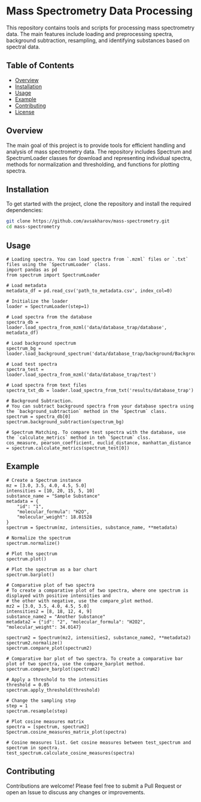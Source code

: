 # Mass Spectrometry Data Processing

This repository contains tools and scripts for processing mass spectrometry data. The main features include loading and preprocessing spectra, background subtraction, resampling, and identifying substances based on spectral data.

## Table of Contents
+ [Overview](##Overview)
+ [Installation](##Installation)
+ [Usage](##Usage)
+ [Example](##Example)
+ [Contributing](##Contributing)
+ [License](##License)

## Overview
The main goal of this project is to provide tools for efficient handling and analysis of mass spectrometry data. The repository includes Spectrum and SpectrumLoader classes for download and representing individual spectra, methods for normalization and thresholding, and functions for plotting spectra.

## Installation

To get started with the project, clone the repository and install the required dependencies:
```bash
git clone https://github.com/avsakharov/mass-spectrometry.git
cd mass-spectrometry
```

## Usage

```
# Loading spectra. You can load spectra from `.mzml` files or `.txt` files using the `SpectrumLoader` class.
import pandas as pd
from spectrum import SpectrumLoader

# Load metadata
metadata_df = pd.read_csv('path_to_metadata.csv', index_col=0)

# Initialize the loader
loader = SpectrumLoader(step=1)

# Load spectra from the database
spectra_db = loader.load_spectra_from_mzml('data/database_trap/database', metadata_df)

# Load background spectrum
spectrum_bg = loader.load_background_spectrum('data/database_trap/background/Background.mzml')

# Load test spectra
spectra_test = loader.load_spectra_from_mzml('data/database_trap/test')

# Load spectra from text files
spectra_txt_db = loader.load_spectra_from_txt('results/database_trap')

# Background Subtraction.
# You can subtract background spectra from your database spectra using the `background_subtraction` method in the `Spectrum` class.
spectrum = spectra_db[0]
spectrum.background_subtraction(spectrum_bg)

# Spectrum Matching. To compare test spectra with the database, use the `calculate_metrics` method in teh `Spectrum` clss.
cos_measure, pearson_coefficient, euclid_distance, manhattan_distance = spectrum.calculate_metrics(spectrum_test[0])
```

## Example
```
# Create a Spectrum instance
mz = [3.0, 3.5, 4.0, 4.5, 5.0]
intensities = [10, 20, 15, 5, 10]
substance_name = "Sample Substance"
metadata = {
    "id": "1",
    "molecular_formula": "H2O",
    "molecular_weight": 18.01528
}
spectrum = Spectrum(mz, intensities, substance_name, **metadata)

# Normalize the spectrum
spectrum.normalize()

# Plot the spectrum
spectrum.plot()

# Plot the spectrum as a bar chart
spectrum.barplot()

# Comparative plot of two spectra
# To create a comparative plot of two spectra, where one spectrum is displayed with positive intensities and
# the other with negative, use the compare_plot method.
mz2 = [3.0, 3.5, 4.0, 4.5, 5.0]
intensities2 = [8, 18, 12, 4, 9]
substance_name2 = "Another Substance"
metadata2 = {"id": "2", "molecular_formula": "H2O2", "molecular_weight": 34.0147}

spectrum2 = Spectrum(mz2, intensities2, substance_name2, **metadata2)
spectrum2.normalize()
spectrum.compare_plot(spectrum2)

# Comparative bar plot of two spectra. To create a comparative bar plot of two spectra, use the compare_barplot method.
spectrum.compare_barplot(spectrum2)

# Apply a threshold to the intensities
threshold = 0.05
spectrum.apply_threshold(threshold)

# Change the sampling step
step = 1
spectrum.resample(step)

# Plot cosine measures matrix
spectra = [spectrum, spectrum2]
Spectrum.cosine_measures_matrix_plot(spectra)

# Cosine measures list. Get cosine measures between test_spectrum and spectrum in spectra.
test_spectrum.calculate_cosine_measures(spectra)
```

## Contributing
Contributions are welcome! Please feel free to submit a Pull Request or open an Issue to discuss any changes or improvements.

